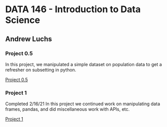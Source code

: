 # DATA 146 - Introduction to Data Science
## Andrew Luchs

### Project 0.5
In this project, we manipulated a simple dataset on population data to get a refresher on subsetting in python.

[Project 0.5](Project_0.5.md)


### Project 1
Completed 2/16/21
In this project we continued work on manipulating data frames, pandas, and did miscellaneous work with APIs, etc.

[Project 1](Project_1.md)
